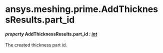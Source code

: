 # ansys.meshing.prime.AddThicknessResults.part_id



#### *property* AddThicknessResults.part_id *: [int](https://docs.python.org/3.11/library/functions.html#int)*

The created thickness part id.

<!-- !! processed by numpydoc !! -->
